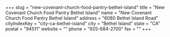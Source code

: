 +++
slug = "new-covenant-church-food-pantry-bethel-island"
title = "New Covenant Church Food Pantry Bethel Island"
name = "New Covenant Church Food Pantry Bethel Island"
address = "6080 Bethel Island Road"
cityIndexKey = "city-ca-bethel-island"
city = "Bethel Island"
state = "CA"
postal = "94511"
website = ""
phone = "925-684-2700"
fax = ""
+++

